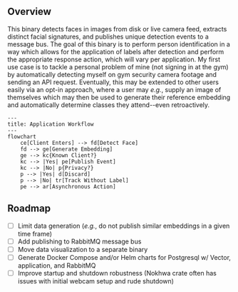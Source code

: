 ## Overview
This binary detects faces in images from disk or live camera feed, extracts distinct facial signatures, and publishes unique detection events to a message bus. The goal of this binary is to perform person identification in a way which allows for the application of labels after detection and perform the appropriate response action, which will vary per application. My first use case is to tackle a personal problem of mine (not signing in at the gym) by automatically detecting myself on gym security camera footage and sending an API request. Eventually, this may be extended to other users easily via an opt-in approach, where a user may _e.g._, supply an image of themselves which may then be used to generate their reference embedding and automatically determine classes they attend--even retroactively.

``` mermaid
---
title: Application Workflow
---
flowchart
    ce[Client Enters] --> fd[Detect Face]
    fd --> ge[Generate Embedding]
    ge --> kc{Known Client?}
    kc --> |Yes| pe[Publish Event]
    kc --> |No| p{Privacy?}
    p --> |Yes| d[Discard]
    p --> |No| tr[Track Without Label]
    pe --> ar[Asynchronous Action]
```

## Roadmap
- [ ] Limit data generation (_e.g._, do not publish similar embeddings in a given time frame)
- [ ] Add publishing to RabbitMQ message bus
- [ ] Move data visualization to a separate binary
- [ ] Generate Docker Compose and/or Helm charts for Postgresql w/ Vector, application, and RabbitMQ
- [ ] Improve startup and shutdown robustness (Nokhwa crate often has issues with initial webcam setup and rude shutdown)
